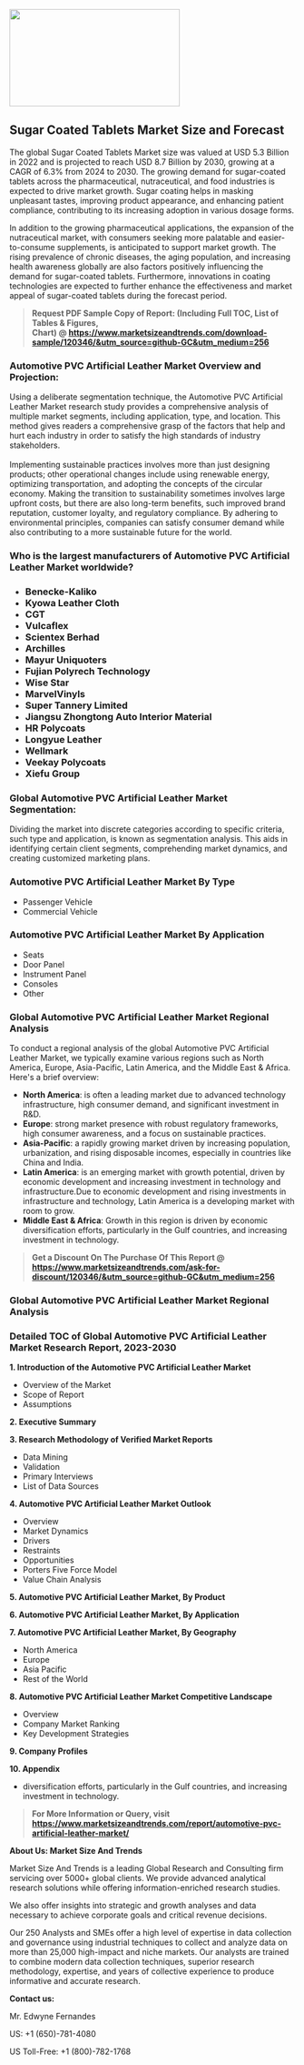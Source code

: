 <p><img class="alignnone size-medium wp-image-20088" src="https://ffe5etoiles.com/wp-content/uploads/2024/12/MST1-300x171.png" alt="" width="300" height="171" /></p><h2>Sugar Coated Tablets Market Size and Forecast</h2><p>The global Sugar Coated Tablets Market size was valued at USD 5.3 Billion in 2022 and is projected to reach USD 8.7 Billion by 2030, growing at a CAGR of 6.3% from 2024 to 2030. The growing demand for sugar-coated tablets across the pharmaceutical, nutraceutical, and food industries is expected to drive market growth. Sugar coating helps in masking unpleasant tastes, improving product appearance, and enhancing patient compliance, contributing to its increasing adoption in various dosage forms.</p><p>In addition to the growing pharmaceutical applications, the expansion of the nutraceutical market, with consumers seeking more palatable and easier-to-consume supplements, is anticipated to support market growth. The rising prevalence of chronic diseases, the aging population, and increasing health awareness globally are also factors positively influencing the demand for sugar-coated tablets. Furthermore, innovations in coating technologies are expected to further enhance the effectiveness and market appeal of sugar-coated tablets during the forecast period.</p></p><blockquote id="" class=""><strong>Request PDF Sample Copy of Report: (Including Full TOC, List of Tables &amp; Figures, Chart)&nbsp;@&nbsp;<strong><a href="https://www.marketsizeandtrends.com/download-sample/120346/&utm_source=github-GC&utm_medium=256" target="_blank">https://www.marketsizeandtrends.com/download-sample/120346/&utm_source=github-GC&utm_medium=256</a></strong></strong></blockquote><h3 id="" class="">Automotive PVC Artificial Leather Market&nbsp;Overview and Projection:</h3><p id="" class="">Using a deliberate segmentation technique, the Automotive PVC Artificial Leather Market research study provides a comprehensive analysis of multiple market segments, including application, type, and location. This method gives readers a comprehensive grasp of the factors that help and hurt each industry in order to satisfy the high standards of industry stakeholders. <br /> <br />Implementing sustainable practices involves more than just designing products; other operational changes include using renewable energy, optimizing transportation, and adopting the concepts of the circular economy. Making the transition to sustainability sometimes involves large upfront costs, but there are also long-term benefits, such improved brand reputation, customer loyalty, and regulatory compliance. By adhering to environmental principles, companies can satisfy consumer demand while also contributing to a more sustainable future for the world.</p><h3 id="" class="">Who is the largest manufacturers of&nbsp;Automotive PVC Artificial Leather Market worldwide?</h3><h3 class=""><p><ul><li>Benecke-Kaliko </li><li> Kyowa Leather Cloth </li><li> CGT </li><li> Vulcaflex </li><li> Scientex Berhad </li><li> Archilles </li><li> Mayur Uniquoters </li><li> Fujian Polyrech Technology </li><li> Wise Star </li><li> MarvelVinyls </li><li> Super Tannery Limited </li><li> Jiangsu Zhongtong Auto Interior Material </li><li> HR Polycoats </li><li> Longyue Leather </li><li> Wellmark </li><li> Veekay Polycoats </li><li> Xiefu Group</li></ul></p></h3><h3 id="" class="">Global&nbsp;Automotive PVC Artificial Leather Market Segmentation:</h3><p id="" class="">Dividing the market into discrete categories according to specific criteria, such type and application, is known as segmentation analysis. This aids in identifying certain client segments, comprehending market dynamics, and creating customized marketing plans.</p><h3 id="" class="">Automotive PVC Artificial Leather Market&nbsp;By Type</h3><p><p><ul><li>Passenger Vehicle </li><li> Commercial Vehicle</p></li></ul></p></p><h3 id="" class="">Automotive PVC Artificial Leather Market&nbsp;By Application</h3><p class=""><p><ul><li>Seats </li><li> Door Panel </li><li> Instrument Panel </li><li> Consoles </li><li> Other</li></ul></p></p><h3 id="" class="">Global Automotive PVC Artificial Leather Market Regional Analysis</h3><p id="" class="">To conduct a regional analysis of the global Automotive PVC Artificial Leather Market, we typically examine various regions such as North America, Europe, Asia-Pacific, Latin America, and the Middle East &amp; Africa. Here's a brief overview:</p><ul><li><strong>North America</strong>: is often a leading market due to advanced technology infrastructure, high consumer demand, and significant investment in R&amp;D.</li><li><strong>Europe</strong>: strong market presence with robust regulatory frameworks, high consumer awareness, and a focus on sustainable practices.</li><li><strong>Asia-Pacific</strong>: a rapidly growing market driven by increasing population, urbanization, and rising disposable incomes, especially in countries like China and India.</li><li><strong>Latin America</strong>: is an emerging market with growth potential, driven by economic development and increasing investment in technology and infrastructure.Due to economic development and rising investments in infrastructure and technology, Latin America is a developing market with room to grow.</li><li><strong>Middle East &amp; Africa</strong>: Growth in this region is driven by economic diversification efforts, particularly in the Gulf countries, and increasing investment in technology.</li></ul><blockquote id="" class=""><strong>Get a Discount On The Purchase Of This Report @ <strong><a href="https://www.marketsizeandtrends.com/ask-for-discount/120346/&utm_source=github-GC&utm_medium=256" target="_blank">https://www.marketsizeandtrends.com/ask-for-discount/120346/&utm_source=github-GC&utm_medium=256</a></strong></strong></blockquote><h3 id="" class="">Global Automotive PVC Artificial Leather Market Regional Analysis</h3><h3 id="" class="">Detailed TOC of Global Automotive PVC Artificial Leather Market Research Report, 2023-2030</h3><p id="" class=""><strong>1. Introduction of the Automotive PVC Artificial Leather Market</strong></p><ul><li>Overview of the Market</li><li>Scope of Report</li><li>Assumptions</li></ul><p id="" class=""><strong>2. Executive Summary</strong></p><p id="" class=""><strong>3. Research Methodology of Verified Market Reports</strong></p><ul><li>Data Mining</li><li>Validation</li><li>Primary Interviews</li><li>List of Data Sources</li></ul><p id="" class=""><strong>4. Automotive PVC Artificial Leather Market Outlook</strong></p><ul><li>Overview</li><li>Market Dynamics</li><li>Drivers</li><li>Restraints</li><li>Opportunities</li><li>Porters Five Force Model</li><li>Value Chain Analysis</li></ul><p id="" class=""><strong>5. Automotive PVC Artificial Leather Market, By Product</strong></p><p id="" class=""><strong>6. Automotive PVC Artificial Leather Market, By Application</strong></p><p id="" class=""><strong>7. Automotive PVC Artificial Leather Market, By Geography</strong></p><ul><li>North America</li><li>Europe</li><li>Asia Pacific</li><li>Rest of the World</li></ul><p id="" class=""><strong>8. Automotive PVC Artificial Leather Market Competitive Landscape</strong></p><ul><li>Overview</li><li>Company Market Ranking</li><li>Key Development Strategies</li></ul><p id="" class=""><strong>9. Company Profiles</strong></p><p id="" class=""><strong>10. Appendix</strong></p><ul><li>diversification efforts, particularly in the Gulf countries, and increasing investment in technology.</li></ul><blockquote id="" class=""><strong>For More Information or Query, visit <strong><strong><a href="https://www.marketsizeandtrends.com/report/automotive-pvc-artificial-leather-market/" target="_blank">https://www.marketsizeandtrends.com/report/automotive-pvc-artificial-leather-market/</a></strong></strong></strong></blockquote><p id="" class=""><strong>About Us: Market Size And Trends</strong></p><p id="" class="">Market Size And Trends is a leading Global Research and Consulting firm servicing over 5000+ global clients. We provide advanced analytical research solutions while offering information-enriched research studies.</p><p id="" class="">We also offer insights into strategic and growth analyses and data necessary to achieve corporate goals and critical revenue decisions.</p><p id="" class="">Our 250 Analysts and SMEs offer a high level of expertise in data collection and governance using industrial techniques to collect and analyze data on more than 25,000 high-impact and niche markets. Our analysts are trained to combine modern data collection techniques, superior research methodology, expertise, and years of collective experience to produce informative and accurate research.</p><p id="" class=""><strong>Contact us:</strong></p><p id="" class="">Mr. Edwyne Fernandes</p><p id="" class="">US: +1 (650)-781-4080</p><p id="" class="">US Toll-Free: +1 (800)-782-1768</p>
